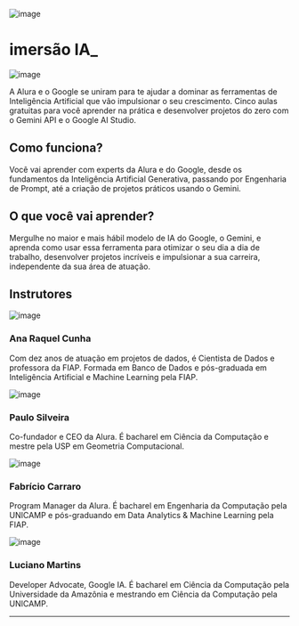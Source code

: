 ![image](https://github.com/AndreCoutinhom/alura_imers-o_ia_gemini/assets/91290799/2590e57f-18cc-42b5-bca7-a187962ab96b)
# imersão IA_ 


![image](https://github.com/AndreCoutinhom/alura_imers-o_ia_gemini/assets/91290799/e572348e-d86a-4c49-9503-730eadd34afc)

A Alura e o Google se uniram para te ajudar a dominar as ferramentas de Inteligência Artificial que vão impulsionar o seu crescimento. Cinco aulas gratuitas para você aprender na prática e desenvolver projetos do zero com o Gemini API e o Google AI Studio.

## Como funciona? 

Você vai aprender com experts da Alura e do Google, desde os fundamentos da Inteligência Artificial Generativa, passando por Engenharia de Prompt, até a criação de projetos práticos usando o Gemini.

## O que você vai aprender?

Mergulhe no maior e mais hábil modelo de IA do Google, o Gemini, e aprenda como usar essa ferramenta para otimizar o seu dia a dia de trabalho, desenvolver projetos incríveis e impulsionar a sua carreira, independente da sua área de atuação.

## Instrutores

![image](https://github.com/AndreCoutinhom/alura_imers-o_ia_gemini/assets/91290799/54d883cf-52da-43d5-8a60-560d4c0e5156) 
### Ana Raquel Cunha
Com dez anos de atuação em projetos de dados, é Cientista de Dados e professora da FIAP. Formada em Banco de Dados e pós-graduada em Inteligência Artificial e Machine Learning pela FIAP.


![image](https://github.com/AndreCoutinhom/alura_imers-o_ia_gemini/assets/91290799/5a3f7368-b2f4-4401-8548-85ad1b91fc38)
### Paulo Silveira
Co-fundador e CEO da Alura. É bacharel em Ciência da Computação e mestre pela USP em Geometria Computacional.

![image](https://github.com/AndreCoutinhom/alura_imers-o_ia_gemini/assets/91290799/07dbd98c-91eb-4e98-927d-b9ba1881e9dd)
### Fabrício Carraro
Program Manager da Alura. É bacharel em Engenharia da Computação pela UNICAMP e pós-graduando em Data Analytics & Machine Learning pela FIAP.

![image](https://github.com/AndreCoutinhom/alura_imers-o_ia_gemini/assets/91290799/498710f9-dbfe-4255-afbe-20a540a4d6ce)
### Luciano Martins
Developer Advocate, Google IA. É bacharel em Ciência da Computação pela Universidade da Amazônia e mestrando em Ciência da Computação pela UNICAMP.



---

